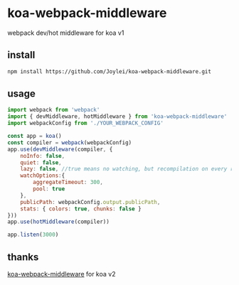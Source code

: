 # koa-webpack-middleware

webpack dev/hot middleware for koa v1

## install

```sh
npm install https://github.com/Joylei/koa-webpack-middleware.git
```

## usage

```js
import webpack from 'webpack'
import { devMiddleware, hotMiddleware } from 'koa-webpack-middleware'
import webpackConfig from './YOUR_WEBPACK_CONFIG'

const app = koa()
const compiler = webpack(webpackConfig)
app.use(devMiddleware(compiler, {
    noInfo: false,
    quiet: false,
    lazy: false, //true means no watching, but recompilation on every request
    watchOptions:{
        aggregateTimeout: 300,
        pool: true
    },
    publicPath: webpackConfig.output.publicPath,
    stats: { colors: true, chunks: false }
}))
app.use(hotMiddleware(compiler))

app.listen(3000)
```

## thanks

[koa-webpack-middleware](https://github.com/leecade/koa-webpack-middleware) for koa v2